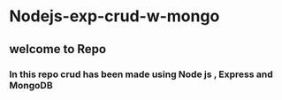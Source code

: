 # Nodejs-exp-crud-w-mongo
## welcome to Repo
### In this repo crud has been made using Node js , Express and MongoDB

